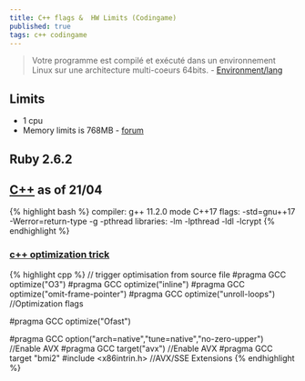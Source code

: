 ```yaml
---
title: C++ flags &  HW Limits (Codingame)
published: true
tags: c++ codingame
---
```

> Votre programme est compilé et exécuté dans un environnement Linux sur une architecture multi-coeurs 64bits. - [Environment/lang](https://www.codingame.com/faq)

## Limits
- 1 cpu
- Memory limits is 768MB - [forum](https://forum.codingame.com/t/killed-on-c-memory-reservations/140640/77?u=yduf)

## Ruby 2.6.2

## [C++](https://forum.codingame.com/t/languages-update/1574/264) as of 21/04
{% highlight bash %}
compiler: g++ 11.2.0 mode C++17
flags: -std=gnu++17 -Werror=return-type -g -pthread 
libraries: -lm -lpthread -ldl -lcrypt
{% endhighlight %}

### [c++ optimization trick](https://www.codingame.com/forum/t/c-and-the-o3-compilation-flag/1670/15)

{% highlight cpp %}
// trigger optimisation from source file
#pragma GCC optimize("O3")
#pragma GCC optimize("inline")
#pragma GCC optimize("omit-frame-pointer")
#pragma GCC optimize("unroll-loops") //Optimization flags

#pragma GCC optimize("Ofast")

#pragma GCC option("arch=native","tune=native","no-zero-upper") //Enable AVX
#pragma GCC target("avx")  //Enable AVX
#pragma GCC target "bmi2"
#include <x86intrin.h> //AVX/SSE Extensions
{% endhighlight %}
